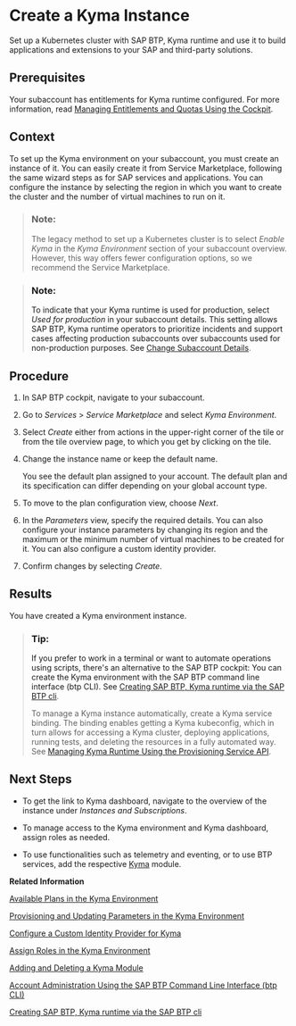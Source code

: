 <!-- loio09dd313bf6644250a14f8f38c3d644c0 -->

# Create a Kyma Instance

Set up a Kubernetes cluster with SAP BTP, Kyma runtime and use it to build applications and extensions to your SAP and third-party solutions.



<a name="loio09dd313bf6644250a14f8f38c3d644c0__prereq_drc_4yb_zrb"/>

## Prerequisites

Your subaccount has entitlements for Kyma runtime configured. For more information, read [Managing Entitlements and Quotas Using the Cockpit](managing-entitlements-and-quotas-using-the-cockpit-c824874.md).



<a name="loio09dd313bf6644250a14f8f38c3d644c0__context_er4_224_5pb"/>

## Context

To set up the Kyma environment on your subaccount, you must create an instance of it. You can easily create it from Service Marketplace, following the same wizard steps as for SAP services and applications. You can configure the instance by selecting the region in which you want to create the cluster and the number of virtual machines to run on it.

> ### Note:  
> The legacy method to set up a Kubernetes cluster is to select *Enable Kyma* in the *Kyma Environment* section of your subaccount overview. However, this way offers fewer configuration options, so we recommend the Service Marketplace.

> ### Note:  
> To indicate that your Kyma runtime is used for production, select *Used for production* in your subaccount details. This setting allows SAP BTP, Kyma runtime operators to prioritize incidents and support cases affecting production subaccounts over subaccounts used for non-production purposes. See [Change Subaccount Details](change-subaccount-details-567d4a8.md).



<a name="loio09dd313bf6644250a14f8f38c3d644c0__steps_dbj_w15_frb"/>

## Procedure

1.  In SAP BTP cockpit, navigate to your subaccount.

2.  Go to *Services* \> *Service Marketplace* and select *Kyma Environment*.

3.  Select *Create* either from actions in the upper-right corner of the tile or from the tile overview page, to which you get by clicking on the tile.

4.  Change the instance name or keep the default name.

    You see the default plan assigned to your account. The default plan and its specification can differ depending on your global account type.

5.  To move to the plan configuration view, choose *Next*.

6.  In the *Parameters* view, specify the required details. You can also configure your instance parameters by changing its region and the maximum or the minimum number of virtual machines to be created for it. You can also configure a custom identity provider.

7.  Confirm changes by selecting *Create*.




<a name="loio09dd313bf6644250a14f8f38c3d644c0__result_ghx_pcv_dlb"/>

## Results

You have created a Kyma environment instance.

> ### Tip:  
> If you prefer to work in a terminal or want to automate operations using scripts, there's an alternative to the SAP BTP cockpit: You can create the Kyma environment with the SAP BTP command line interface \(btp CLI\). See [Creating SAP BTP, Kyma runtime via the SAP BTP cli](https://blogs.sap.com/2022/02/24/creating-sap-btp-kyma-runtime-via-the-sap-btp-cli/).
> 
> To manage a Kyma instance automatically, create a Kyma service binding. The binding enables getting a Kyma kubeconfig, which in turn allows for accessing a Kyma cluster, deploying applications, running tests, and deleting the resources in a fully automated way. See [Managing Kyma Runtime Using the Provisioning Service API](managing-kyma-runtime-using-the-provisioning-service-api-f4afb1a.md).



<a name="loio09dd313bf6644250a14f8f38c3d644c0__postreq_jdw_z24_5pb"/>

## Next Steps

-   To get the link to Kyma dashboard, navigate to the overview of the instance under *Instances and Subscriptions*.

-   To manage access to the Kyma environment and Kyma dashboard, assign roles as needed.

-   To use functionalities such as telemetry and eventing, or to use BTP services, add the respective [Kyma](../10-concepts/kyma-modules-0dda141.md) module.


**Related Information**  


[Available Plans in the Kyma Environment](available-plans-in-the-kyma-environment-befe01d.md "Depending on your global account type, you have access to a different plan that specifies the cluster parameters for the Kyma environment.")

[Provisioning and Updating Parameters in the Kyma Environment](provisioning-and-updating-parameters-in-the-kyma-environment-e2e13bf.md "You can configure the cluster parameters in the Kyma environment.")

[Configure a Custom Identity Provider for Kyma](../60-security/configure-a-custom-identity-provider-for-kyma-67bcc6e.md "Enable the Kyma environment with a custom identity provider (IdP).")

[Assign Roles in the Kyma Environment](../60-security/assign-roles-in-the-kyma-environment-148ae38.md "Kyma uses roles to manage access within the cluster, which give the assigned users the permissions suitable for their purposes.")

[Adding and Deleting a Kyma Module](adding-and-deleting-a-kyma-module-1b548e9.md#loio1b548e9ad4744b978b8b595288b0cb5c "To use a Kyma module, you must add it first. Use Kyma dashboard or Kyma CLI to do that. If you don't need the module anymore, delete it to save resources.")

[Account Administration Using the SAP BTP Command Line Interface \(btp CLI\)](account-administration-using-the-sap-btp-command-line-interface-btp-cli-7c6df2d.md "Use the SAP BTP command line interface (btp CLI) for all account administration tasks, such as creating or updating subaccounts, authorization management, and working with service brokers and platforms. It is an alternative to the SAP BTP cockpit for users who like to work in a terminal or want to automate operations using scripts.")

[Creating SAP BTP, Kyma runtime via the SAP BTP cli](https://blogs.sap.com/2022/02/24/creating-sap-btp-kyma-runtime-via-the-sap-btp-cli/)

